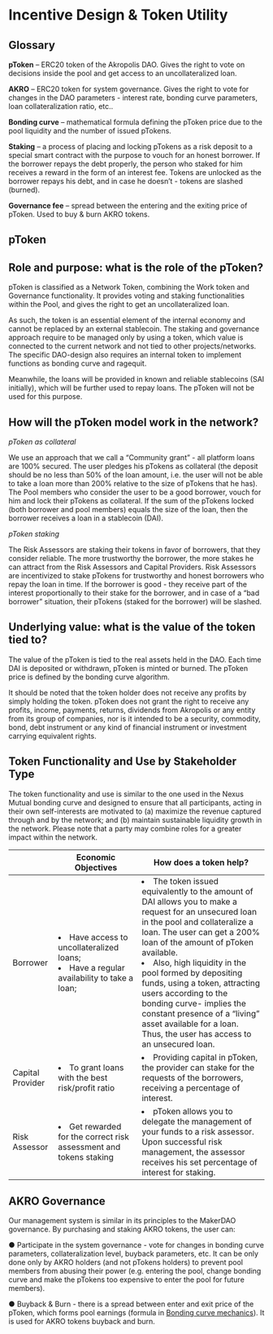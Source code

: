 # Incentive Design & Token Utility

## Glossary

**pToken**  –  ERC20 token of the Akropolis DAO. Gives the right to vote on decisions inside the pool and get access to an uncollateralized loan.

**AKRO** – ERC20 token for system governance. Gives the right to vote for changes in the DAO parameters - interest rate, bonding curve parameters, loan collateralization ratio, etc..

**Bonding curve** – mathematical formula defining the pToken price due to the pool liquidity and the number of issued pTokens.

**Staking** – a process of placing and locking pTokens as a risk deposit to a special smart contract with the purpose to vouch for an honest borrower. If the borrower repays the debt properly, the person who staked for him receives a reward in the form of an interest fee. Tokens are unlocked as the borrower repays his debt, and in case he doesn’t - tokens are slashed (burned).  

**Governance fee** – spread between the entering and the exiting price of pToken. Used to buy & burn AKRO tokens.

## pToken

## Role and purpose: what is the role of the pToken?

pToken is classified as a Network Token, combining the Work token and Governance functionality. It provides voting and staking functionalities within the Pool, and gives the right to get an uncollateralized loan.

As such, the token is an essential element of the internal economy and cannot be replaced by an external stablecoin. The staking and governance approach require to be managed only by using a token, which value is connected to the current network and not tied to other projects/networks. The specific DAO-design also requires an internal token to implement functions as bonding curve and ragequit.

Meanwhile, the loans will be provided in known and reliable stablecoins (SAI initially), which will be further used to repay loans. The pToken will not be used for this purpose.

## How will the pToken model work in the network?

*pToken as collateral*

We use an approach that we call a “Community grant” - all platform loans are 100% secured. The user pledges his pTokens as collateral (the deposit should be no less than 50% of the loan amount, i.e. the user will not be able to take a loan more than 200% relative to the size of pTokens that he has). The Pool members who consider the user to be a good borrower, vouch for him and lock their pTokens as collateral. If the sum of the pTokens locked (both borrower and pool members) equals the size of the loan, then the borrower receives a loan in a stablecoin (DAI).

*pToken staking*

The Risk Assessors are staking their tokens in favor of borrowers, that they consider reliable. The more trustworthy the borrower, the more stakes he can attract from the Risk Assessors and Capital Providers. Risk Assessors are incentivized to stake pTokens for trustworthy and honest borrowers who repay the loan in time. If the borrower is good - they receive part of the interest proportionally to their stake for the borrower, and in case of a “bad borrower” situation, their pTokens (staked for the borrower) will be slashed.

## Underlying value: what is the value of the token tied to?

The value of the pToken is tied to the real assets held in the DAO. Each time DAI is deposited or withdrawn, pToken is minted or burned. The pToken price is defined by the bonding curve algorithm.

It should be noted that the token holder does not receive any profits by simply holding the token. pToken does not grant the right to receive any profits, income, payments, returns, dividends from Akropolis or any entity from its group of companies, nor is it intended to be a security, commodity, bond, debt instrument or any kind of financial instrument or investment carrying equivalent rights.

## Token Functionality and Use by Stakeholder Type

The token functionality and use is similar to the one used in the Nexus Mutual bonding curve and designed to ensure that all participants, acting in their own self-interests are motivated to (a) maximize the revenue captured through and by the network; and (b) maintain sustainable liquidity growth in the network. Please note that a party may combine roles for a greater impact within the network.


|    	|      **Economic Objectives**      	|   **How does a token help?**	|
|----------	|-------------	|---	|
| Borrower 	|  <li>Have access to uncollateralized loans; <li>Have a regular availability to take a loan;|  <li>The token issued equivalently to the amount of DAI allows you to make a request for an unsecured loan in the pool and collateralize a loan. The user can get a 200% loan of the amount of pToken available. <li>Also, high liquidity in the pool formed by depositing funds, using a token, attracting users according to the bonding curve-  implies the constant presence of a “living” asset available for a loan. Thus, the user has access to an unsecured loan.  |
| Capital Provider 	|  <li>To grant loans with the best risk/profit ratio  |  <li>Providing capital in pToken, the provider can stake for the requests of the borrowers, receiving a percentage of interest.  |
|  Risk Assessor  |  <li>Get rewarded for the correct risk assessment and tokens staking  |  <li>pToken allows you to delegate the management of your funds to a risk assessor. Upon successful risk management, the assessor receives his set percentage of interest for staking.  |


## AKRO Governance

Our management system is similar in its principles to the MakerDAO governance.
By purchasing and staking AKRO tokens, the user can:

●	Participate in the system governance - vote for changes in bonding curve parameters, collateralization level, buyback parameters, etc. It can be only done only by AKRO holders (and not pTokens holders) to prevent pool members from abusing their power (e.g. entering the pool, change bonding curve and make the pTokens too expensive to enter the pool for future members). 

●	Buyback & Burn - there is a spread between enter and exit price of the pToken, which forms pool earnings (formula in [Bonding curve mechanics](https://wiki.akropolis.io/pool/#bonding-curve-mechanics)). It is used for AKRO tokens buyback and burn.



<br/><br/>